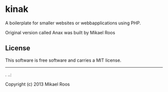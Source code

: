 kinak
==================
 
A boilerplate for smaller websites or webbapplications using PHP.

Original version called Anax was built by Mikael Roos
 
License 
------------------
 
This software is free software and carries a MIT license.
 
 
------------------
 .
..:
 
Copyright (c) 2013 Mikael Roos